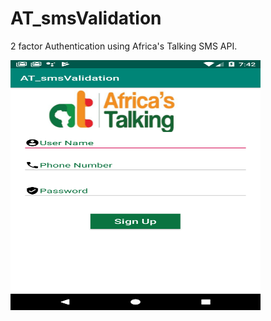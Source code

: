 # AT_smsValidation
2 factor Authentication using Africa's Talking SMS API.

<img src="app/ScreenShots/Screenshot_1.png" height=400 width=400>
